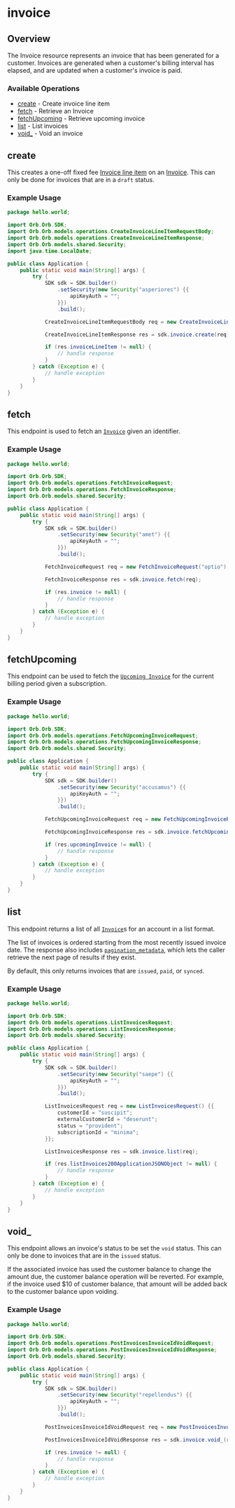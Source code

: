 # invoice

## Overview

The Invoice resource represents an invoice that has been generated for a customer. Invoices are generated when a customer's billing interval has elapsed, and are updated when a customer's invoice is paid.

### Available Operations

* [create](#create) - Create invoice line item
* [fetch](#fetch) - Retrieve an Invoice
* [fetchUpcoming](#fetchupcoming) - Retrieve upcoming invoice
* [list](#list) - List invoices
* [void_](#void_) - Void an invoice

## create

This creates a one-off fixed fee [Invoice line item](../reference/Orb-API.json/components/schemas/Invoice-line-item) on an [Invoice](../reference/Orb-API.json/components/schemas/Invoice). This can only be done for invoices that are in a `draft` status.

### Example Usage

```java
package hello.world;

import Orb.Orb.SDK;
import Orb.Orb.models.operations.CreateInvoiceLineItemRequestBody;
import Orb.Orb.models.operations.CreateInvoiceLineItemResponse;
import Orb.Orb.models.shared.Security;
import java.time.LocalDate;

public class Application {
    public static void main(String[] args) {
        try {
            SDK sdk = SDK.builder()
                .setSecurity(new Security("asperiores") {{
                    apiKeyAuth = "";
                }})
                .build();

            CreateInvoiceLineItemRequestBody req = new CreateInvoiceLineItemRequestBody("nihil", LocalDate.parse("2022-07-18"), "id", "saepe", 2633.22d, LocalDate.parse("2022-12-24"));            

            CreateInvoiceLineItemResponse res = sdk.invoice.create(req);

            if (res.invoiceLineItem != null) {
                // handle response
            }
        } catch (Exception e) {
            // handle exception
        }
    }
}
```

## fetch

This endpoint is used to fetch an [`Invoice`](../reference/Orb-API.json/components/schemas/Invoice) given an identifier.

### Example Usage

```java
package hello.world;

import Orb.Orb.SDK;
import Orb.Orb.models.operations.FetchInvoiceRequest;
import Orb.Orb.models.operations.FetchInvoiceResponse;
import Orb.Orb.models.shared.Security;

public class Application {
    public static void main(String[] args) {
        try {
            SDK sdk = SDK.builder()
                .setSecurity(new Security("amet") {{
                    apiKeyAuth = "";
                }})
                .build();

            FetchInvoiceRequest req = new FetchInvoiceRequest("optio");            

            FetchInvoiceResponse res = sdk.invoice.fetch(req);

            if (res.invoice != null) {
                // handle response
            }
        } catch (Exception e) {
            // handle exception
        }
    }
}
```

## fetchUpcoming

This endpoint can be used to fetch the [`Upcoming Invoice`](../reference/Orb-API.json/components/schemas/UpcomingInvoice) for the current billing period given a subscription.

### Example Usage

```java
package hello.world;

import Orb.Orb.SDK;
import Orb.Orb.models.operations.FetchUpcomingInvoiceRequest;
import Orb.Orb.models.operations.FetchUpcomingInvoiceResponse;
import Orb.Orb.models.shared.Security;

public class Application {
    public static void main(String[] args) {
        try {
            SDK sdk = SDK.builder()
                .setSecurity(new Security("accusamus") {{
                    apiKeyAuth = "";
                }})
                .build();

            FetchUpcomingInvoiceRequest req = new FetchUpcomingInvoiceRequest("ad");            

            FetchUpcomingInvoiceResponse res = sdk.invoice.fetchUpcoming(req);

            if (res.upcomingInvoice != null) {
                // handle response
            }
        } catch (Exception e) {
            // handle exception
        }
    }
}
```

## list

This endpoint returns a list of all [`Invoice`](../reference/Orb-API.json/components/schemas/Invoice)s for an account in a list format. 

The list of invoices is ordered starting from the most recently issued invoice date. The response also includes [`pagination_metadata`](../api/pagination), which lets the caller retrieve the next page of results if they exist.

By default, this only returns invoices that are `issued`, `paid`, or `synced`.

### Example Usage

```java
package hello.world;

import Orb.Orb.SDK;
import Orb.Orb.models.operations.ListInvoicesRequest;
import Orb.Orb.models.operations.ListInvoicesResponse;
import Orb.Orb.models.shared.Security;

public class Application {
    public static void main(String[] args) {
        try {
            SDK sdk = SDK.builder()
                .setSecurity(new Security("saepe") {{
                    apiKeyAuth = "";
                }})
                .build();

            ListInvoicesRequest req = new ListInvoicesRequest() {{
                customerId = "suscipit";
                externalCustomerId = "deserunt";
                status = "provident";
                subscriptionId = "minima";
            }};            

            ListInvoicesResponse res = sdk.invoice.list(req);

            if (res.listInvoices200ApplicationJSONObject != null) {
                // handle response
            }
        } catch (Exception e) {
            // handle exception
        }
    }
}
```

## void_

This endpoint allows an invoice's status to be set the `void` status. This can only be done to invoices that are in the `issued` status.

If the associated invoice has used the customer balance to change the amount due, the customer balance operation will be reverted. For example, if the invoice used $10 of customer balance, that amount will be added back to the customer balance upon voiding.

### Example Usage

```java
package hello.world;

import Orb.Orb.SDK;
import Orb.Orb.models.operations.PostInvoicesInvoiceIdVoidRequest;
import Orb.Orb.models.operations.PostInvoicesInvoiceIdVoidResponse;
import Orb.Orb.models.shared.Security;

public class Application {
    public static void main(String[] args) {
        try {
            SDK sdk = SDK.builder()
                .setSecurity(new Security("repellendus") {{
                    apiKeyAuth = "";
                }})
                .build();

            PostInvoicesInvoiceIdVoidRequest req = new PostInvoicesInvoiceIdVoidRequest("totam");            

            PostInvoicesInvoiceIdVoidResponse res = sdk.invoice.void_(req);

            if (res.invoice != null) {
                // handle response
            }
        } catch (Exception e) {
            // handle exception
        }
    }
}
```
